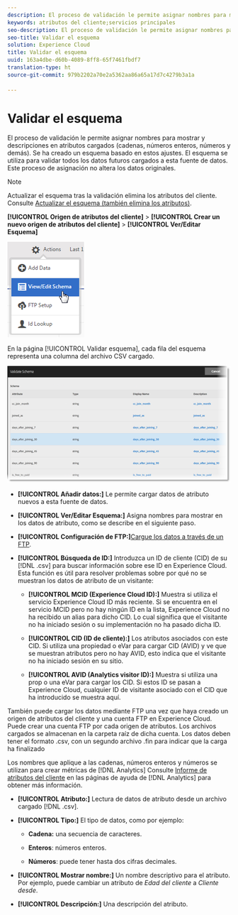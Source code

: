 ```yaml
---
description: El proceso de validación le permite asignar nombres para mostrar y descripciones en atributos cargados (cadenas, números enteros, números y demás). Se ha creado un esquema basado en estos ajustes. El esquema se utiliza para validar todos los datos futuros cargados a esta fuente de datos. Este proceso de asignación no altera los datos originales.
keywords: atributos del cliente;servicios principales
seo-description: El proceso de validación le permite asignar nombres para mostrar y descripciones en atributos cargados (cadenas, números enteros, números y demás). Se ha creado un esquema basado en estos ajustes. El esquema se utiliza para validar todos los datos futuros cargados a esta fuente de datos. Este proceso de asignación no altera los datos originales.
seo-title: Validar el esquema
solution: Experience Cloud
title: Validar el esquema
uuid: 163a4dbe-d60b-4089-8ff8-65f7461fbdf7
translation-type: ht
source-git-commit: 979b2202a70e2a5362aa86a65a17d7c4279b3a1a

---
```



# Validar el esquema

El proceso de validación le permite asignar nombres para mostrar y descripciones en atributos cargados (cadenas, números enteros, números y demás). Se ha creado un esquema basado en estos ajustes. El esquema se utiliza para validar todos los datos futuros cargados a esta fuente de datos. Este proceso de asignación no altera los datos originales.


>[!NOTE]
>
>Actualizar el esquema tras la validación elimina los atributos del cliente. Consulte [Actualizar el esquema (también elimina los atributos)](../attributes/t-crs-usecase.md#task_6568898BB7C44A42ABFB86532B89063C).


**[!UICONTROL Origen de atributos del cliente]** &gt; **[!UICONTROL Crear un nuevo origen de atributos del cliente]** &gt; **[!UICONTROL Ver/Editar Esquema]**

![](assets/view_edit_schema.png)

En la página [!UICONTROL Validar esquema], cada fila del esquema representa una columna del archivo CSV cargado.

![](assets/06_crs_usecase.png)

* **[!UICONTROL Añadir datos:]** Le permite cargar datos de atributo nuevos a esta fuente de datos.

* **[!UICONTROL Ver/Editar Esquema:]** Asigna nombres para mostrar en los datos de atributo, como se describe en el siguiente paso.

* **[!UICONTROL Configuración de FTP:]**[Cargue los datos a través de un FTP](../attributes/t-upload-attributes-ftp.md#task_591C3B6733424718A62453D2F8ADF73B).

* **[!UICONTROL Búsqueda de ID:]** Introduzca un ID de cliente (CID) de su [!DNL .csv] para buscar información sobre ese ID en Experience Cloud. Esta función es útil para resolver problemas sobre por qué no se muestran los datos de atributo de un visitante:

   * **[!UICONTROL MCID (Experience Cloud ID):]** Muestra si utiliza el servicio Experience Cloud ID más reciente. Si se encuentra en el servicio MCID pero no hay ningún ID en la lista, Experience Cloud no ha recibido un alias para dicho CID. Lo cual significa que el visitante no ha iniciado sesión o su implementación no ha pasado dicha ID.

   * **[!UICONTROL CID (ID de cliente):]** Los atributos asociados con este CID. Si utiliza una propiedad o eVar para cargar CID (AVID) y ve que se muestran atributos pero no hay AVID, esto indica que el visitante no ha iniciado sesión en su sitio.

   * **[!UICONTROL AVID (Analytics visitor ID):]** Muestra si utiliza una prop o una eVar para cargar los CID. Si estos ID se pasan a Experience Cloud, cualquier ID de visitante asociado con el CID que ha introducido se muestra aquí.






También puede cargar los datos mediante FTP una vez que haya creado un origen de atributos del cliente y una cuenta FTP en Experience Cloud. Puede crear una cuenta FTP por cada origen de atributos. Los archivos cargados se almacenan en la carpeta raíz de dicha cuenta. Los datos deben tener el formato .csv, con un segundo archivo .fin para indicar que la carga ha finalizado

Los nombres que aplique a las cadenas, números enteros y números se utilizan para crear métricas de [!DNL Analytics] Consulte [Informe de atributos del cliente](https://marketing.adobe.com/resources/help/es_ES/reference/?f=reports_customer_attributes) en las páginas de ayuda de [!DNL Analytics] para obtener más información.

* **[!UICONTROL Atributo:]** Lectura de datos de atributo desde un archivo cargado [!DNL .csv].

* **[!UICONTROL Tipo:]** El tipo de datos, como por ejemplo:

   * **Cadena:** una secuencia de caracteres.

   * **Enteros**: números enteros.

   * **Números**: puede tener hasta dos cifras decimales.




* **[!UICONTROL Mostrar nombre:]** Un nombre descriptivo para el atributo. Por ejemplo, puede cambiar un atributo de *Edad del cliente* a *Cliente desde*.

* **[!UICONTROL Descripción:]** Una descripción del atributo.



